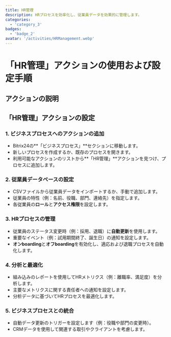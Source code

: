 ```yaml
---
title: HR管理
description: HRプロセスを効率化し、従業員データを効果的に管理します。
categories: 
  - 'category_3'
badges: 
  - 'badge_2'
avatar: '/activities/HRManagement.webp'
---
```

# 「HR管理」アクションの使用および設定手順

## アクションの説明

## **「HR管理」アクションの設定**

### 1. ビジネスプロセスへのアクションの追加
- Bitrix24の**「ビジネスプロセス」**セクションに移動します。
- 新しいプロセスを作成するか、既存のプロセスを開きます。
- 利用可能なアクションのリストから**「HR管理」**アクションを見つけ、プロセスに追加します。

### 2. 従業員データベースの設定
- CSVファイルから従業員データをインポートするか、手動で追加します。
- 従業員の特性（例：名前、役職、部門、連絡先）を指定します。
- 各従業員の**ロール**と**アクセス権限**を設定します。

### 3. HRプロセスの管理
- 従業員のステータス変更時（例：採用、退職）に**自動更新**を使用します。
- 重要なイベント（例：試用期間終了、誕生日）の通知を設定します。
- **オンboarding**と**オフboarding**を有効化し、適応および退職プロセスを自動化します。

### 4. 分析と最適化
- 組み込みのレポートを使用してHRメトリクス（例：離職率、満足度）を分析します。
- 主要なメトリクスに関する責任者への通知を設定します。
- 分析データに基づいてHRプロセスを最適化します。

### 5. ビジネスプロセスとの統合
- 自動データ更新のトリガーを設定します（例：役職や部門の変更時）。
- CRMデータを使用して関連する取引やクライアントを考慮します。